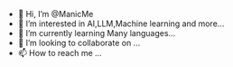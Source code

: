 - 👋 Hi, I’m @ManicMe
- 👀 I’m interested in AI,LLM,Machine learning and more...
- 🌱 I’m currently learning Many languages...
- 💞️ I’m looking to collaborate on ...
- 📫 How to reach me ...

<!---
ManicMe/ManicMe is a ✨ special ✨ repository because its `README.md` (this file) appears on your GitHub profile.
You can click the Preview link to take a look at your changes.
--->
